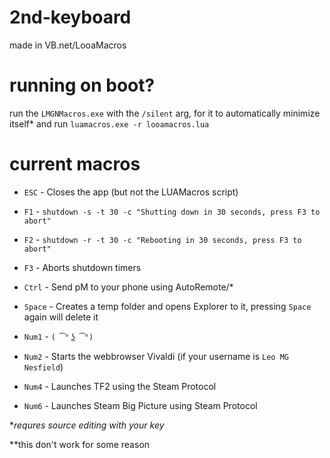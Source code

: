 # 2nd-keyboard
made in VB.net/LooaMacros

# running on boot?
run the `LMGNMacros.exe` with the `/silent` arg, for it to automatically minimize itself* and run `luamacros.exe -r looamacros.lua`

# current macros
* `ESC` - Closes the app (but not the LUAMacros script)

* `F1` - `shutdown -s -t 30 -c "Shutting down in 30 seconds, press F3 to abort"`

* `F2` - `shutdown -r -t 30 -c "Rebooting in 30 seconds, press F3 to abort"`

* `F3` - Aborts shutdown timers

* `Ctrl` - Send pM to your phone using AutoRemote/*

* `Space` - Creates a temp folder and opens Explorer to it, pressing `Space` again will delete it

* `Num1` - `( ͡° ͜ʖ ͡°)`

* `Num2` - Starts the webbrowser Vivaldi (if your username is `Leo MG Nesfield`)

* `Num4` - Launches TF2 using the Steam Protocol

* `Num6` - Launches Steam Big Picture using Steam Protocol


**requres source editing with your key*

**this don't work for some reason
